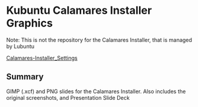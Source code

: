 # Kubuntu Calamares Installer Graphics

Note: This is not the repository for the Calamares Installer, that is managed by Lubuntu

[Calamares-Installer_Settings](https://git.lubuntu.me/Lubuntu/calamares-settings-ubuntu)

## Summary

GIMP (.xcf) and PNG slides for the Calamares Installer. Also includes the original screenshots, and Presentation Slide Deck

